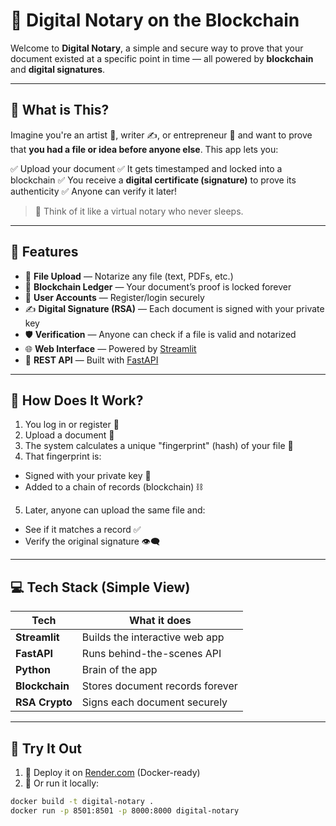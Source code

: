 # 🔏 Digital Notary on the Blockchain

Welcome to **Digital Notary**, a simple and secure way to prove that your document existed at a specific point in time — all powered by **blockchain** and **digital signatures**.

---

## 🌟 What is This?

Imagine you're an artist 🎨, writer ✍️, or entrepreneur 💼 and want to prove that **you had a file or idea before anyone else**. This app lets you:

✅ Upload your document
✅ It gets timestamped and locked into a blockchain
✅ You receive a **digital certificate (signature)** to prove its authenticity
✅ Anyone can verify it later!

> 🔐 Think of it like a virtual notary who never sleeps.

---

## 🚀 Features

- 📁 **File Upload** — Notarize any file (text, PDFs, etc.)
- 🔐 **Blockchain Ledger** — Your document’s proof is locked forever
- 👤 **User Accounts** — Register/login securely
- ✍️ **Digital Signature (RSA)** — Each document is signed with your private key
- 🛡️ **Verification** — Anyone can check if a file is valid and notarized
- 🌐 **Web Interface** — Powered by [Streamlit](https://streamlit.io)
- 🧠 **REST API** — Built with [FastAPI](https://fastapi.tiangolo.com)

---

## 🧠 How Does It Work?

1. You log in or register 📲
2. Upload a document 📄
3. The system calculates a unique "fingerprint" (hash) of your file 🧬
4. That fingerprint is:
- Signed with your private key 🔐
- Added to a chain of records (blockchain) ⛓️
5. Later, anyone can upload the same file and:
- See if it matches a record ✅
- Verify the original signature 👁️‍🗨️

---

## 💻 Tech Stack (Simple View)

| Tech | What it does |
|------------|--------------|
| **Streamlit** | Builds the interactive web app |
| **FastAPI** | Runs behind-the-scenes API |
| **Python** | Brain of the app |
| **Blockchain** | Stores document records forever |
| **RSA Crypto** | Signs each document securely |

---

## 🧪 Try It Out

1. 🚀 Deploy it on [Render.com](https://render.com) (Docker-ready)
2. 🐳 Or run it locally:
```bash
docker build -t digital-notary .
docker run -p 8501:8501 -p 8000:8000 digital-notary
